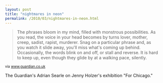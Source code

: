 ```yaml
---
layout: post
title: "nightmares in neon"
permalink: /2010/03/nightmares-in-neon.html
---
```


<blockquote><p>The phrases bloom in my mind, filled with monstrous possibilities. As you read, the voice in your head becomes by turns lover, mother, creep, sadist, rapist, murderer. Snag on a particular phrase and, as you watch it slide away, you&#39;ll miss what&#39;s coming up behind. Occasionally, the words blink on and off, or stall and reverse. It is hard to keep up, even though they glide by at a walking pace, silently. </p></blockquote>

<p><small>via <a href="http://www.guardian.co.uk/artanddesign/2010/mar/09/jenny-holzer-baltic-gateshead">www.guardian.co.uk</a></small></p>

<p>The Guardian&#39;s Adrian Searle on Jenny Holzer&#39;s exhibition &quot;For Chicago.&quot;</p>


